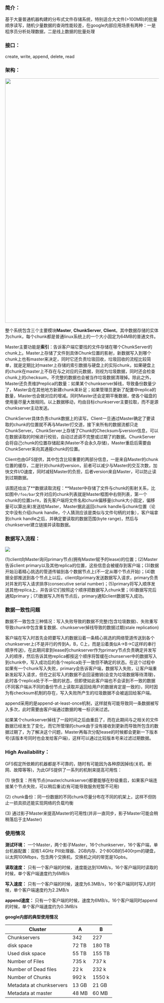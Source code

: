 ### 简介：

基于大量普通机器构建的分布式文件存储系统，特别适合大文件(>100MB)的批量顺序读写，随机少量数据的查询性能较差，在google内部应用场景有两种：一是程序员分析处理数据，二是线上数据的批量处理

### 接口：

create, write, append, delete, read

### 架构：

<img src="https://github.com/zxhcodes/distributed-computing-course/blob/master/2_storage/imgs/gfs_structure.png" width="800px"/>

整个系统包含三个主要模块**Master**, **ChunkServer**, **Client**。其中数据存储的实体为chunk，每个chunk都是普通linux系统上的一个大小固定为64MB的普通文件。

Master主要功能是**索引**：告诉客户端它要找的文件存储在哪个ChunkServer的chunk上。Master上存储了文件到具体Chunk位置的影射，新数据写入到哪个chunk上也有master来决定，同时它还负责垃圾回收，垃圾回收的流程比较简单，就是定期比对master上存储的索引数据与硬盘上的实际chunk，如果硬盘上的chunk在master上不存在与之对应的元数据，则视为垃圾数据，同时还会检查chunk上的checksum，不完整的数据也会被当作垃圾数据清理掉。除此之外，Master还负责维护replica的数量：如果某个chunkserver掉线，导致备份数量少了，Master会在其他地方新建chunk来补足；如果管理员更新了配置中replica的数量，Master也会做对应的增减。同时Master还会定期平衡数据，使各个磁盘的使用量尽量大致相同。以上数据移动，均由目标chunkserver主要拉取，而不是源chunkserver主动发送。

ChunkServer具体负责chunk数据上的读写。Client一旦通过Master确定了要读取的chunk的位置就不再与Master打交道，接下来所有的数据流都只走ChunkServer。ChunkServer上存储了Chunk的Checksum与version信息，可以在数据读取的时候进行校验，自动过滤调不完整或过期了的数据。ChunkServer会将自己chunk的位置存储起来(Master不会永久存储)，Master重启后需要由ChunkServer来向其通报chunk的位置。

Client也由GFS提供，其中包含比较重要的两部分信息，一是来自Master的chunk位置的缓存，二是针对chunk的version，前者可以减少与Master的交互次数，加快文件I/O速度，同时减轻Master的负担，后者version来自Master，可以防止读到过期数据。

该图还给出了**数据读取流程：**Master中存储了文件与chunk的影射关系，比如图中`/foo/bar`文件对应的chunk列表就是Master框图中右侧列表，第一个chunk的位置`2ef0`，首先客户端将文件名和chunk偏移量(chunk大小固定，偏移量可以算出来)发送给Master，Master据此返回chunk handle与chunk位置（论文中没有介绍chunk handle，个人猜测应该是类似与文件句柄的对象），客户端拿到chunk handle之后，并确定要读取的数据范围(byte range)，然后与chunkserver建立链接并读取数据。

### 数据写入流程：

<img src="https://github.com/zxhcodes/distributed-computing-course/blob/master/2_storage/imgs/gfs_write.jpg"/>

(1)client向Master询问primary节点(拥有Master赋予的lease)的位置；(2)Master告诉client primary以及其他replica的位置，这些信息会被缓存到客户端；(3)数据开始沿着精心挑选的管道传输到各个数据节点上(不一定从哪个节点开始)；(4)数据全部推送到各个节点上以后，client向primary发送数据写入请求，primary负责对并发的写入请求排序(consecutive serial number)；(5)primary将写入顺序发送其他replica上，并告诉它们按照这个顺序把数据写入chunk里；(6)数据写完后通知primary；(7)数据写入所有节点后，primary通知client数据写入成功。

### 数据一致性问题

数据不一致包含三种情况：写入失败导致的数据不完整(包含垃圾数据)、失败重写导致chunk中包含重复数据、chunkserver掉线导致的数据过期(stale replication)

客户端在写入时首先会把要写入的数据沿着一条精心挑选的网络管道传送到各个chunkserver上(不是并行的传到A，B，C上，而是沿着类似A->B->C这样的串行顺序传送)，在此期间拿到lease的chunkserver作为primary节点负责确定并发写入的顺序，然后告诉其他replica都按这个顺序将暂缓在chunserver中的数据写入到chunk中，写入成功后的各个replica处于一致但不确定的状态。在这个过程中如果有一个chunk写入失败，primary会告诉客户端，数据写入失败，让客户端重新发起写入请求，但在之前写入的数据不会回滚撤销(会变为垃圾数据等待清理)，此时各个replica处于不一致的状态，但即使如此客户端也不会读到不一致的数据(不同客户端从不同的备份节点上读取并返回给用户的数据肯定是一致的)，同时因为有checksum机制的存在，写入失败所产生的垃圾数据不会被返回给客户端。


append采用的是append-at-least-once机制，这样就有可能导致同一条数据被写入多次，此时需要由客户端通过数据的唯一标识来过滤。

如果某个chunkserver掉线了一段时间之后由重启了，而在此期间与之相关的文件数据已经发生了变化，而它所管理的chunk由于没有接收到更新而导致所包含的数据过期了，为了解决这个问题，Master再每次分配lease的时候都会更新一下版本号(该版本号同时也会发给客户端)，这样可以通过比较版本号来过滤过期数据。


### High Availability：

GFS假定所依赖的机器都是不可靠的，随时有可能因为各种原因掉线(关机、断网、故障等等)，为此GFS提供了一系列的机制来提高可用性：

(1) 快恢复：所有节点(master/chunkserver)都要能够在秒级重启，如果客户端连接某个节点失败，可以稍后重试(有可能导致服务短暂不可用)

(2) chunk备份：同一份数据的不同chunk尽量分布在不同的机架上，这样不但防止一损具损还能实现网络的负载均衡

(3) 通过影子Master来提高Master的可用性(并非一直同步，影子Master可能会稍稍落后于主Master)

### 使用情况

**测试环境：** 一个Master，两个影子Master，16个chunkserver，16个客户端，单台机器配置：双核1.4GHz PIII处理器、2GB内存、2个80GB的5400rpm的硬盘，以太网100Mbps，包含两个交换机，交换机之间的带宽是1Gpbs。

**读取速度：** 只有一个客户端的时候，速度能达到10MB/s，16个客户端同时读取的时候，单个客户端速度约为6MB/s

**写入速度：** 只有一个客户端的时候，速度为6.3MB/s，16个客户端同时写入的时候，单个客户端速度约为2.2MB/s

**append速度：** 只有一个客户端的时候，速度为6MB/s，16个客户端同时append的时候，单个客户端速度约为0.3MB/s

**google内部的典型使用情况**

| Cluster | A | B |
| ------ | ------ | ------ |
| Chunkservers | 342 | 227 |
| disk space | 72 TB | 180 TB |
| Used disk space | 55 TB | 155 TB |
| Number of Files | 735 k  | 737 k |
| Number of Dead files | 22 k | 232 k |
| Number of Chunks | 992 k | 1550 k |
| Metadata at chunkservers | 13 GB | 21 GB |
| Metadata at master | 48 MB | 60 MB |

